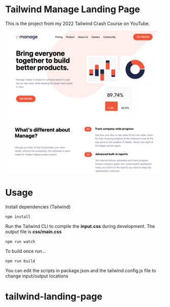 # Tailwind Manage Landing Page

This is the project from my 2022 Tailwind Crash Course on YouTube.

![Alt text](/img/screen.png?raw=true)

# Usage

Install dependencies (Tailwind)

```
npm install
```

Run the Tailwind CLI to compile the **input.css** during development. The output file is **css/main.css**

```
npm run watch
```

To build once run...

```
npm run build
```

You can edit the scripts in package.json and the tailwind.config.js file to change input/output locations
# tailwind-landing-page
